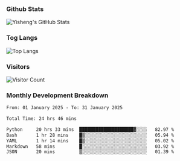 ### Github Stats
![Yisheng's GitHub Stats](https://github-readme-stats-9qabuvhk1-gongyisheng.vercel.app/api?username=gongyisheng&count_private=true&show_icons=true)
### Tog Langs
![Top Langs](https://github-readme-stats-9qabuvhk1-gongyisheng.vercel.app/api/top-langs/?username=gongyisheng&layout=compact)
### Visitors
![Visitor Count](https://profile-counter.glitch.me/gongyisheng/count.svg)
### Monthly Development Breakdown
<!--START_SECTION:waka-->

```txt
From: 01 January 2025 - To: 31 January 2025

Total Time: 24 hrs 46 mins

Python     20 hrs 33 mins  ████████████████████▓░░░░   82.97 %
Bash       1 hr 28 mins    █▒░░░░░░░░░░░░░░░░░░░░░░░   05.94 %
YAML       1 hr 14 mins    █▒░░░░░░░░░░░░░░░░░░░░░░░   05.02 %
Markdown   58 mins         █░░░░░░░░░░░░░░░░░░░░░░░░   03.92 %
JSON       20 mins         ▒░░░░░░░░░░░░░░░░░░░░░░░░   01.39 %
```

<!--END_SECTION:waka-->
